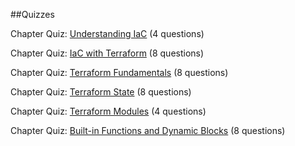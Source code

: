 ##Quizzes

Chapter Quiz: [Understanding IaC](https://app.linuxacademy.com/challenges/13aa3d1e-8d6e-4ce5-9602-eb1268d62640?redirect_uri=https:%2F%2Fapp.linuxacademy.com%2Fsearch%3Fquery%3Dterraform) (4 questions)

Chapter Quiz: [IaC with Terraform](https://app.linuxacademy.com/challenges/70308f42-44fa-4df9-8bf6-3c2fc5aa7d1d?redirect_uri=https:%2F%2Fapp.linuxacademy.com%2Fsearch%3Fquery%3Dterraform) (8 questions)

Chapter Quiz: [Terraform Fundamentals](https://app.linuxacademy.com/challenges/e116320b-5b46-4e11-b691-456567e704c4?redirect_uri=https:%2F%2Fapp.linuxacademy.com%2Fsearch%3Fquery%3Dterraform) (8 questions)

Chapter Quiz: [Terraform State](https://app.linuxacademy.com/challenges/f409e17c-c4d8-48ef-9c59-fb1f96d47a7d?redirect_uri=https:%2F%2Fapp.linuxacademy.com%2Fsearch%3Fquery%3Dterraform) (8 questions)

Chapter Quiz: [Terraform Modules](https://app.linuxacademy.com/challenges/404a0a3a-381d-4530-b4df-26ab5d11d9c0?redirect_uri=https:%2F%2Flinuxacademy.com%2Fcp%2Fmodules%2Fview%2Fid%2F803) (4 questions)

Chapter Quiz: [Built-in Functions and Dynamic Blocks](https://app.linuxacademy.com/challenges/b0fb43f8-7136-4df5-b6d3-54cce4ef769e?redirect_uri=https:%2F%2Fapp.linuxacademy.com%2Fsearch%3Fquery%3Dterraform) (8 questions)